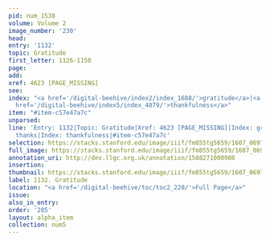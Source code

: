 ```yaml
---
pid: num_1538
volume: Volume 2
image_number: '230'
head:
entry: '1132'
topic: Gratitude
first_letter: 1126-1150
page:
add:
xref: 4623 [PAGE_MISSING]
see:
index: "<a href='/digital-beehive/index2/index_1688/'>gratitude</a>|<a href='/digital-beehive/index5/index_4075/'>thanks</a>|<a
  href='/digital-beehive/index5/index_4079/'>thankfulness</a>"
item: "#item-c57e47a7c"
unparsed:
line: 'Entry: 1132|Topic: Gratitude|Xref: 4623 [PAGE_MISSING]|Index: gratitude|Index:
  thanks|Index: thankfulness|#item-c57e47a7c'
selection: https://stacks.stanford.edu/image/iiif/fm855tg5659/1607_0697/867,1209,2842,1094/full/0/default.jpg
full_image: https://stacks.stanford.edu/image/iiif/fm855tg5659/1607_0697/full/full/0/default.jpg
annotation_uri: http://dev.llgc.org.uk/annotation/1588271000908
insertion:
thumbnail: https://stacks.stanford.edu/image/iiif/fm855tg5659/1607_0697/867,1209,600,180/250,/0/default.jpg
label: 1132. Gratitude
location: "<a href='/digital-beehive/toc/toc2_220/'>Full Page</a>"
issue:
also_in_entry:
order: '205'
layout: alpha_item
collection: num5
---
```

